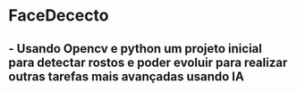 # FaceDececto

## - Usando Opencv e python um projeto inicial para detectar rostos e poder evoluir para realizar outras tarefas mais avançadas usando IA
